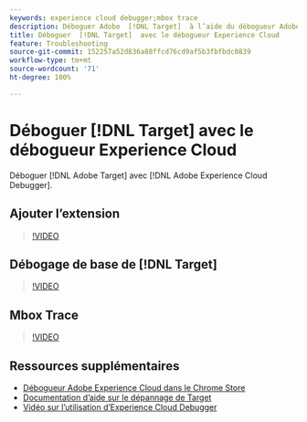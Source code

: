 ```yaml
---
keywords: experience cloud debugger;mbox trace
description: Déboguer Adobe  [!DNL Target]  à l’aide du débogueur Adobe Experience Cloud.
title: Déboguer  [!DNL Target]  avec le débogueur Experience Cloud
feature: Troubleshooting
source-git-commit: 152257a52d836a88ffcd76cd9af5b3fbfbdc0839
workflow-type: tm+mt
source-wordcount: '71'
ht-degree: 100%

---
```



# Déboguer [!DNL Target] avec le débogueur Experience Cloud

Déboguer [!DNL Adobe Target] avec [!DNL Adobe Experience Cloud Debugger].

## Ajouter l’extension

>[!VIDEO](https://video.tv.adobe.com/v/23114/?quality=12)

## Débogage de base de [!DNL Target]

>[!VIDEO](https://video.tv.adobe.com/v/23115/?quality=12)

## Mbox Trace

>[!VIDEO](https://video.tv.adobe.com/v/23113/?quality=12)

## Ressources supplémentaires

+ [Débogueur Adobe Experience Cloud dans le Chrome Store](https://chrome.google.com/webstore/detail/adobe-experience-cloud-de/ocdmogmohccmeicdhlhhgepeaijenapj?hl=fr) 
+ [Documentation d’aide sur le dépannage de Target](/help/main/r-troubleshooting-target/troubleshooting-target.md)
+ [Vidéo sur l’utilisation d’Experience Cloud Debugger](https://experienceleague.adobe.com/docs/platform-learn/data-collection/debugger/experience-cloud/use-the-experience-cloud-debugger.html?lang=fr)

